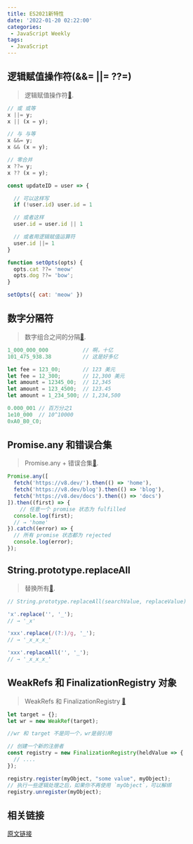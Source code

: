 ```yaml
---
title: ES2021新特性
date: '2022-01-20 02:22:00'
categories:
 - JavaScript Weekly
tags:
 - JavaScript
---
```


## 逻辑赋值操作符(&&=  ||=  ??=)

> 逻辑赋值操作符[📖](https://github.com/tc39/proposal-logical-assignment).

```js
// 或 或等
x ||= y;
x || (x = y);

// 与 与等
x &&= y;
x && (x = y);

// 零合并
x ??= y;
x ?? (x = y);
```

```js
const updateID = user => {

  // 可以这样写
  if (!user.id) user.id = 1

  // 或者这样
  user.id = user.id || 1

  // 或者用逻辑赋值运算符
  user.id ||= 1
}
```

```js
function setOpts(opts) {
  opts.cat ??= 'meow'
  opts.dog ??= 'bow';
}

setOpts({ cat: 'meow' })
```

## 数字分隔符

> 数字组合之间的分隔[📖](https://github.com/tc39/proposal-numeric-separator).

```js
1_000_000_000           // 啊，十亿
101_475_938.38          // 这是好多亿

let fee = 123_00;       // 123 美元
let fee = 12_300;       // 12,300 美元
let amount = 12345_00;  // 12,345
let amount = 123_4500;  // 123.45
let amount = 1_234_500; // 1,234,500
```

```js
0.000_001 // 百万分之1
1e10_000  // 10^10000
0xA0_B0_C0;
```

## Promise.any 和错误合集

> Promise.any + 错误合集[📖](https://github.com/tc39/proposal-promise-any).

```js
Promise.any([
  fetch('https://v8.dev/').then(() => 'home'),
  fetch('https://v8.dev/blog').then(() => 'blog'),
  fetch('https://v8.dev/docs').then(() => 'docs')
]).then((first) => {
 	// 任意一个 promise 状态为 fulfilled
  console.log(first);
  // → 'home'
}).catch((error) => {
  // 所有 promise 状态都为 rejected
  console.log(error);
});
```

## String.prototype.replaceAll

> 替换所有[📖](https://github.com/tc39/proposal-string-replaceall).

```js
// String.prototype.replaceAll(searchValue, replaceValue)

'x'.replace('', '_');
// → '_x'

'xxx'.replace(/(?:)/g, '_');
// → '_x_x_x_'

'xxx'.replaceAll('', '_');
// → '_x_x_x_'
```

## WeakRefs 和 FinalizationRegistry 对象

> WeakRefs 和 FinalizationRegistry [📖](https://github.com/tc39/proposal-weakrefs)

```js
let target = {};
let wr = new WeakRef(target);

//wr 和 target 不是同一个，wr是弱引用

// 创建一个新的注册者
const registry = new FinalizationRegistry(heldValue => {
  // ....
});

registry.register(myObject, "some value", myObject);
// 执行一些逻辑处理之后，如果你不再使用 `myObject`，可以解绑
registry.unregister(myObject);
```



## 相关链接 

[原文链接](https://h3manth.com/ES2021/)